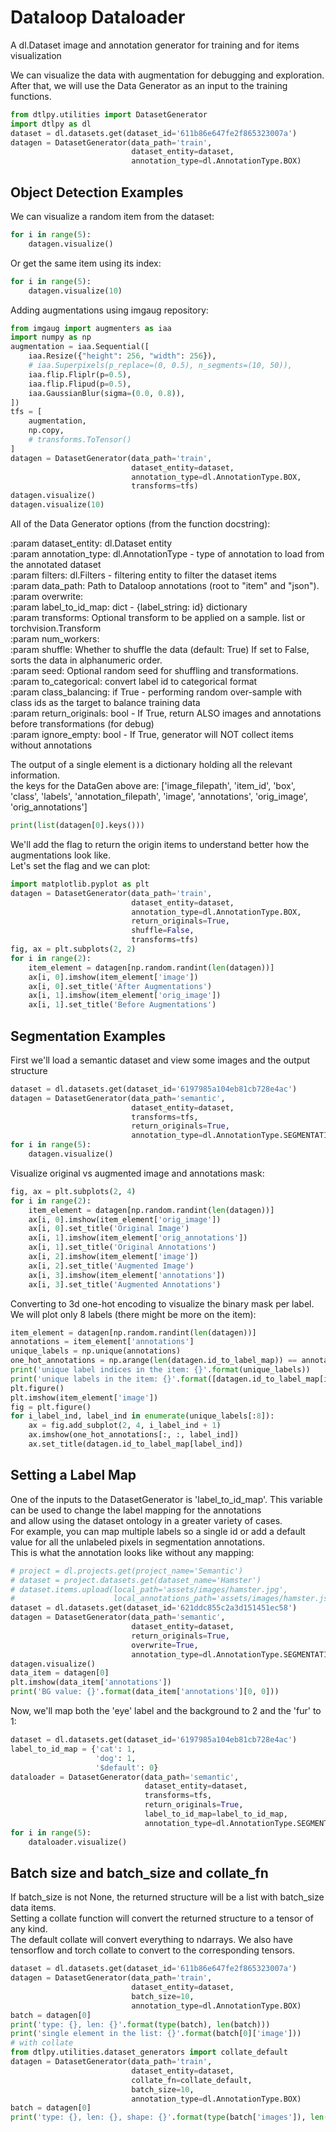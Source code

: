 # Dataloop Dataloader  
A dl.Dataset image and annotation generator for training and for items visualization  
  
We can visualize the data with augmentation for debugging and exploration.  
After that, we will use the Data Generator as an input to the training functions.  

```python
from dtlpy.utilities import DatasetGenerator
import dtlpy as dl
dataset = dl.datasets.get(dataset_id='611b86e647fe2f865323007a')
datagen = DatasetGenerator(data_path='train',
                           dataset_entity=dataset,
                           annotation_type=dl.AnnotationType.BOX)
```
## Object Detection Examples  
We can visualize a random item from the dataset:  

```python
for i in range(5):
    datagen.visualize()
```
Or get the same item using its index:  

```python
for i in range(5):
    datagen.visualize(10)
```
Adding augmentations using imgaug repository:  

```python
from imgaug import augmenters as iaa
import numpy as np
augmentation = iaa.Sequential([
    iaa.Resize({"height": 256, "width": 256}),
    # iaa.Superpixels(p_replace=(0, 0.5), n_segments=(10, 50)),
    iaa.flip.Fliplr(p=0.5),
    iaa.flip.Flipud(p=0.5),
    iaa.GaussianBlur(sigma=(0.0, 0.8)),
])
tfs = [
    augmentation,
    np.copy,
    # transforms.ToTensor()
]
datagen = DatasetGenerator(data_path='train',
                           dataset_entity=dataset,
                           annotation_type=dl.AnnotationType.BOX,
                           transforms=tfs)
datagen.visualize()
datagen.visualize(10)
```
All of the Data Generator options (from the function docstring):  
  
:param dataset_entity: dl.Dataset entity  
:param annotation_type: dl.AnnotationType - type of annotation to load from the annotated dataset  
:param filters: dl.Filters - filtering entity to filter the dataset items  
:param data_path: Path to Dataloop annotations (root to "item" and "json").  
:param overwrite:  
:param label_to_id_map: dict - {label_string: id} dictionary  
:param transforms: Optional transform to be applied on a sample. list or torchvision.Transform  
:param num_workers:  
:param shuffle: Whether to shuffle the data (default: True) If set to False, sorts the data in alphanumeric order.  
:param seed: Optional random seed for shuffling and transformations.  
:param to_categorical: convert label id to categorical format  
:param class_balancing: if True - performing random over-sample with class ids as the target to balance training data  
:param return_originals: bool - If True, return ALSO images and annotations before transformations (for debug)  
:param ignore_empty: bool - If True, generator will NOT collect items without annotations  
  
  
The output of a single element is a dictionary holding all the relevant information.  
the keys for the DataGen above are: ['image_filepath', 'item_id', 'box', 'class', 'labels', 'annotation_filepath', 'image', 'annotations', 'orig_image', 'orig_annotations']  

```python
print(list(datagen[0].keys()))
```
We'll add the flag to return the origin items to understand better how the augmentations look like.  
Let's set the flag and we can plot:  

```python
import matplotlib.pyplot as plt
datagen = DatasetGenerator(data_path='train',
                           dataset_entity=dataset,
                           annotation_type=dl.AnnotationType.BOX,
                           return_originals=True,
                           shuffle=False,
                           transforms=tfs)
fig, ax = plt.subplots(2, 2)
for i in range(2):
    item_element = datagen[np.random.randint(len(datagen))]
    ax[i, 0].imshow(item_element['image'])
    ax[i, 0].set_title('After Augmentations')
    ax[i, 1].imshow(item_element['orig_image'])
    ax[i, 1].set_title('Before Augmentations')
```
## Segmentation Examples  
First we'll load a semantic dataset and view some images and the output structure  
  

```python
dataset = dl.datasets.get(dataset_id='6197985a104eb81cb728e4ac')
datagen = DatasetGenerator(data_path='semantic',
                           dataset_entity=dataset,
                           transforms=tfs,
                           return_originals=True,
                           annotation_type=dl.AnnotationType.SEGMENTATION)
for i in range(5):
    datagen.visualize()
```
Visualize original vs augmented image and annotations mask:  

```python
fig, ax = plt.subplots(2, 4)
for i in range(2):
    item_element = datagen[np.random.randint(len(datagen))]
    ax[i, 0].imshow(item_element['orig_image'])
    ax[i, 0].set_title('Original Image')
    ax[i, 1].imshow(item_element['orig_annotations'])
    ax[i, 1].set_title('Original Annotations')
    ax[i, 2].imshow(item_element['image'])
    ax[i, 2].set_title('Augmented Image')
    ax[i, 3].imshow(item_element['annotations'])
    ax[i, 3].set_title('Augmented Annotations')
```
Converting to 3d one-hot encoding to visualize the binary mask per label. We will plot only 8 labels (there might be more on the item):  

```python
item_element = datagen[np.random.randint(len(datagen))]
annotations = item_element['annotations']
unique_labels = np.unique(annotations)
one_hot_annotations = np.arange(len(datagen.id_to_label_map)) == annotations[..., None]
print('unique label indices in the item: {}'.format(unique_labels))
print('unique labels in the item: {}'.format([datagen.id_to_label_map[i] for i in unique_labels]))
plt.figure()
plt.imshow(item_element['image'])
fig = plt.figure()
for i_label_ind, label_ind in enumerate(unique_labels[:8]):
    ax = fig.add_subplot(2, 4, i_label_ind + 1)
    ax.imshow(one_hot_annotations[:, :, label_ind])
    ax.set_title(datagen.id_to_label_map[label_ind])
```
## Setting a Label Map  
One of the inputs to the DatasetGenerator is 'label_to_id_map'. This variable can be used to change the label mapping for the annotations  
and allow using the dataset ontology in a greater variety of cases.  
For example, you can map multiple labels so a single id or add a default value for all the unlabeled pixels in segmentation annotations.  
This is what the annotation looks like without any mapping:  

```python
# project = dl.projects.get(project_name='Semantic')
# dataset = project.datasets.get(dataset_name='Hamster')
# dataset.items.upload(local_path='assets/images/hamster.jpg',
#                      local_annotations_path='assets/images/hamster.json')
dataset = dl.datasets.get(dataset_id='621ddc855c2a3d151451ec58')
datagen = DatasetGenerator(data_path='semantic',
                           dataset_entity=dataset,
                           return_originals=True,
                           overwrite=True,
                           annotation_type=dl.AnnotationType.SEGMENTATION)
datagen.visualize()
data_item = datagen[0]
plt.imshow(data_item['annotations'])
print('BG value: {}'.format(data_item['annotations'][0, 0]))
```
Now, we'll map both the 'eye' label and the background to 2 and the 'fur' to 1:  

```python
dataset = dl.datasets.get(dataset_id='6197985a104eb81cb728e4ac')
label_to_id_map = {'cat': 1,
                   'dog': 1,
                   '$default': 0}
dataloader = DatasetGenerator(data_path='semantic',
                              dataset_entity=dataset,
                              transforms=tfs,
                              return_originals=True,
                              label_to_id_map=label_to_id_map,
                              annotation_type=dl.AnnotationType.SEGMENTATION)
for i in range(5):
    dataloader.visualize()
```
## Batch size and batch_size and collate_fn  
If batch_size is not None, the returned structure will be a list with batch_size data items.  
Setting a collate function will convert the returned structure to a tensor of any kind.  
The default collate will convert everything to ndarrays. We also have tensorflow and torch collate to convert to the corresponding tensors.  

```python
dataset = dl.datasets.get(dataset_id='611b86e647fe2f865323007a')
datagen = DatasetGenerator(data_path='train',
                           dataset_entity=dataset,
                           batch_size=10,
                           annotation_type=dl.AnnotationType.BOX)
batch = datagen[0]
print('type: {}, len: {}'.format(type(batch), len(batch)))
print('single element in the list: {}'.format(batch[0]['image']))
# with collate
from dtlpy.utilities.dataset_generators import collate_default
datagen = DatasetGenerator(data_path='train',
                           dataset_entity=dataset,
                           collate_fn=collate_default,
                           batch_size=10,
                           annotation_type=dl.AnnotationType.BOX)
batch = datagen[0]
print('type: {}, len: {}, shape: {}'.format(type(batch['images']), len(batch['images']), batch['images'].shape))
```
